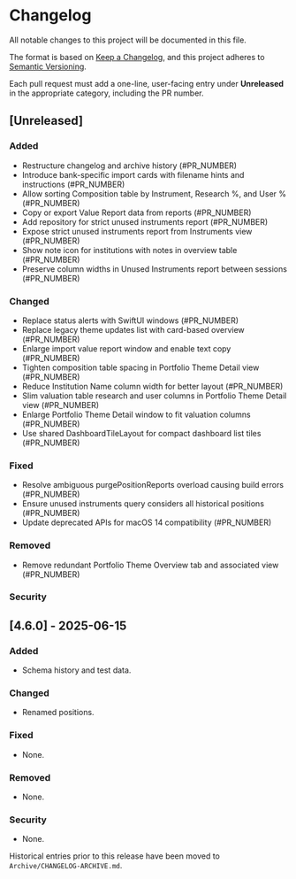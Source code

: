 # Changelog

All notable changes to this project will be documented in this file.

The format is based on [Keep a Changelog](https://keepachangelog.com/en/1.1.0/),
and this project adheres to [Semantic Versioning](https://semver.org/spec/v2.0.0.html).

Each pull request must add a one-line, user-facing entry under **Unreleased** in the appropriate category, including the PR number.

## [Unreleased]


### Added
- Restructure changelog and archive history (#PR_NUMBER)
- Introduce bank-specific import cards with filename hints and instructions (#PR_NUMBER)
- Allow sorting Composition table by Instrument, Research %, and User % (#PR_NUMBER)
- Copy or export Value Report data from reports (#PR_NUMBER)
- Add repository for strict unused instruments report (#PR_NUMBER)
- Expose strict unused instruments report from Instruments view (#PR_NUMBER)
- Show note icon for institutions with notes in overview table (#PR_NUMBER)
- Preserve column widths in Unused Instruments report between sessions (#PR_NUMBER)

### Changed
- Replace status alerts with SwiftUI windows (#PR_NUMBER)
- Replace legacy theme updates list with card-based overview (#PR_NUMBER)
- Enlarge import value report window and enable text copy (#PR_NUMBER)
- Tighten composition table spacing in Portfolio Theme Detail view (#PR_NUMBER)
- Reduce Institution Name column width for better layout (#PR_NUMBER)
- Slim valuation table research and user columns in Portfolio Theme Detail view (#PR_NUMBER)
- Enlarge Portfolio Theme Detail window to fit valuation columns (#PR_NUMBER)
- Use shared DashboardTileLayout for compact dashboard list tiles (#PR_NUMBER)

### Fixed

- Resolve ambiguous purgePositionReports overload causing build errors (#PR_NUMBER)
- Ensure unused instruments query considers all historical positions (#PR_NUMBER)
- Update deprecated APIs for macOS 14 compatibility (#PR_NUMBER)

### Removed
- Remove redundant Portfolio Theme Overview tab and associated view (#PR_NUMBER)

### Security

## [4.6.0] - 2025-06-15

### Added
- Schema history and test data.

### Changed
- Renamed positions.

### Fixed
- None.

### Removed
- None.

### Security
- None.

Historical entries prior to this release have been moved to `Archive/CHANGELOG-ARCHIVE.md`.
